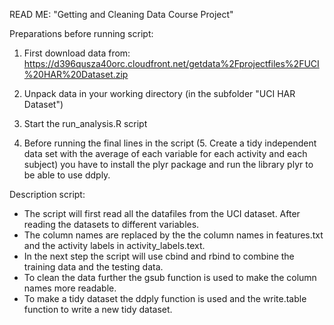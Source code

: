 READ ME: "Getting and Cleaning Data Course Project"

Preparations before running script:

1. First download data from: https://d396qusza40orc.cloudfront.net/getdata%2Fprojectfiles%2FUCI%20HAR%20Dataset.zip

2. Unpack data in your working directory (in the subfolder "UCI HAR Dataset")

3. Start the run_analysis.R script

4. Before running the final lines in the script (5. Create a tidy independent data set with the average of each variable for each activity and each subject) you have to install the plyr package and run the library plyr to be able to use ddply. 


Description script:

- The script will first read all the datafiles from the UCI dataset. After reading the datasets to different variables.
- The column names are replaced by the the column names in features.txt and the activity labels in activity_labels.text.
- In the next step the script will use cbind and rbind to combine the training data and the testing data.
- To clean the data further the gsub function is used to make the column names more readable. 
- To make a tidy dataset the ddply function is used and the write.table function to write a new tidy dataset.